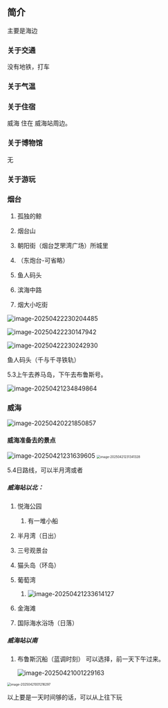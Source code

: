 ## 简介

主要是海边

### 关于交通

没有地铁，打车



### 关于气温





### 关于住宿

威海 住在 威海站周边。

### 关于博物馆

无



### 关于游玩



### 烟台



1. 孤独的鲸

2. 烟台山

3. 朝阳街（烟台芝罘湾广场）所城里

4. （东炮台-可省略）

5. 鱼人码头

6. 滨海中路

7. 烟大小吃街

   



![image-20250422230204485](../img/烟台和威海/image-20250422230204485.png)

![image-20250422230147942](../img/烟台和威海/image-20250422230147942.png)



![image-20250422230242930](../img/烟台和威海/image-20250422230242930.png)



鱼人码头（千与千寻铁轨）





5.3上午去养马岛，下午去布鲁斯号。

![image-20250421234849864](../img/烟台和威海/image-20250421234849864.png)

### 威海

![image-20250420221850857](../img/烟台和威海/image-20250420221850857.png)





#### 威海准备去的景点

<img src="../img/烟台和威海/image-20250421231639605.png" alt="image-20250421231639605" style="zoom:100%;" />



<img src="../img/烟台和威海/image-20250421231341328.png" alt="image-20250421231341328" style="zoom:50%;" />

5.4日路线，可以半月湾或者

##### 威海站以北：

1. 悦海公园
   1. 有一堆小船

2. 半月湾（日出）
3. 三号观景台
4. 猫头岛（环岛）
5. 葡萄湾
   1. ![image-20250421233614127](../img/烟台和威海/image-20250421233614127.png)

6. 金海滩
7. 国际海水浴场（日落）





##### 威海站以南

1. 布鲁斯沉船（蓝调时刻） 可以选择，前一天下午过来。

   ![image-20250421001229163](../img/烟台和威海/image-20250421001229163.png)

<img src="../img/烟台和威海/image-20250421001216297.png" alt="image-20250421001216297" style="zoom:50%;" />

以上要是一天时间够的话，可以从上往下玩

